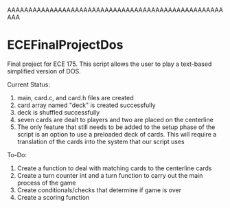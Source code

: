 AAAAAAAAAAAAAAAAAAAAAAAAAAAAAAAAAAAAAAAAAAAAAAAAAAAAAA
# ECEFinalProjectDos
Final project for ECE 175. This script allows the user to play a text-based simplified version of DOS.

Current Status:
1. main, card.c, and card.h files are created
2. card array named "deck" is created successfully
3. deck is shuffled successfully
4. seven cards are dealt to players and two are placed on the centerline
5. The only feature that still needs to be added to the setup phase of the script is an option to use a preloaded deck of cards. This will require a translation of the cards into the system that our script uses

To-Do:
1. Create a function to deal with matching cards to the centerline cards
2. Create a turn counter int and a turn function to carry out the main process of the game
3. Create conditionals/checks that determine if game is over
4. Create a scoring function
